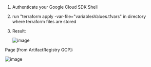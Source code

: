 1. Authenticate your Google Cloud SDK Shell
2. run "terraform apply -var-file="variablesValues.tfvars" in directory where terraform files are stored
3. Result:
   
   ![image](https://github.com/Wojciech00Pal/TERRAFORM_GCP/assets/84765147/fef492ce-a3cf-408e-8f71-2a7d36fbb83f)
   
Page [from ArtifactRegistry GCP]:

![image](https://github.com/Wojciech00Pal/TERRAFORM_GCP/assets/84765147/dd4aa950-1f5c-4940-9a20-bd0bf491b2e3)

